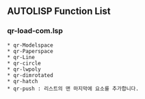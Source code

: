## AUTOLISP Function List

### qr-load-com.lsp

    * qr-Modelspace
    * qr-Paperspace
    * qr-Line
    * qr-circle
    * qr-lwpoly
    * qr-dimrotated
    * qr-hatch
    * qr-push : 리스트의 맨 마지막에 요소를 추가합니다.
